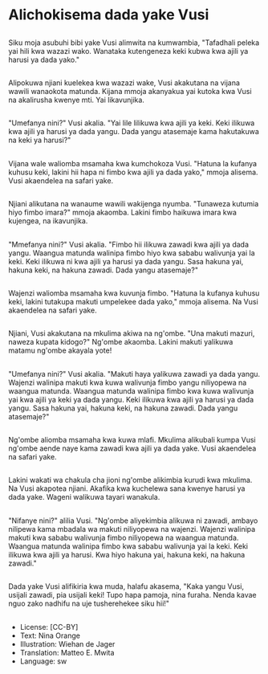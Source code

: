 # Alichokisema dada yake Vusi

##
Siku moja asubuhi bibi yake Vusi alimwita na kumwambia, "Tafadhali peleka yai hili kwa wazazi wako. Wanataka kutengeneza keki kubwa kwa ajili ya harusi ya dada yako."

##
Alipokuwa njiani kuelekea kwa wazazi wake, Vusi akakutana na vijana wawili wanaokota matunda. Kijana mmoja akanyakua yai kutoka kwa Vusi na akalirusha kwenye mti. Yai likavunjika.

##
"Umefanya nini?" Vusi akalia. "Yai lile lilikuwa kwa ajili ya keki. Keki ilikuwa kwa ajili ya harusi ya dada yangu. Dada yangu atasemaje kama hakutakuwa na keki ya harusi?"

##
Vijana wale waliomba msamaha kwa kumchokoza Vusi. "Hatuna la kufanya kuhusu keki, lakini hii hapa ni fimbo kwa ajili ya dada yako," mmoja alisema. Vusi akaendelea na safari yake.

##
Njiani alikutana na wanaume wawili wakijenga nyumba. "Tunaweza kutumia hiyo fimbo imara?" mmoja akaomba. Lakini fimbo haikuwa imara kwa kujengea, na ikavunjika.

##
"Mmefanya nini?" Vusi akalia. "Fimbo hii ilikuwa zawadi kwa ajili ya dada yangu. Waangua matunda walinipa fimbo hiyo kwa sababu walivunja yai la keki. Keki ilikuwa ni kwa ajili ya harusi ya dada yangu. Sasa hakuna yai, hakuna keki, na hakuna zawadi. Dada yangu atasemaje?"

##
Wajenzi waliomba msamaha kwa kuvunja fimbo. "Hatuna la kufanya kuhusu keki, lakini tutakupa makuti umpelekee dada yako," mmoja alisema. Na Vusi akaendelea na safari yake.

##
Njiani, Vusi akakutana na mkulima akiwa na ng'ombe. "Una makuti mazuri, naweza kupata kidogo?" Ng'ombe akaomba. Lakini makuti yalikuwa matamu ng'ombe akayala yote!

##
"Umefanya nini?" Vusi akalia. "Makuti haya yalikuwa zawadi ya dada yangu. Wajenzi walinipa makuti kwa kuwa walivunja fimbo yangu niliyopewa na waangua matunda. Waangua matunda walinipa fimbo kwa kuwa walivunja yai kwa ajili ya keki ya dada yangu. Keki ilikuwa kwa ajili ya harusi ya dada yangu. Sasa hakuna yai, hakuna keki, na hakuna zawadi. Dada yangu atasemaje?"

##
Ng'ombe aliomba msamaha kwa kuwa mlafi. Mkulima alikubali kumpa Vusi ng'ombe aende naye kama zawadi kwa ajili ya dada yake. Vusi akaendelea na safari yake.

##
Lakini wakati wa chakula cha jioni ng'ombe alikimbia kurudi kwa mkulima. Na Vusi akapotea njiani. Akafika kwa kuchelewa sana kwenye harusi ya dada yake. Wageni walikuwa tayari wanakula.

##
"Nifanye nini?" alilia Vusi. "Ng'ombe aliyekimbia alikuwa ni zawadi, ambayo nilipewa kama mbadala wa makuti niliyopewa na wajenzi. Wajenzi walinipa makuti kwa sababu walivunja fimbo niliyopewa na waangua matunda. Waangua matunda walinipa fimbo kwa sababu walivunja yai la keki. Keki ilikuwa kwa ajili ya harusi. Kwa hiyo hakuna yai, hakuna keki, na hakuna zawadi."

##
Dada yake Vusi alifikiria kwa muda, halafu akasema, "Kaka yangu Vusi, usijali zawadi, pia usijali keki! Tupo hapa pamoja, nina furaha. Nenda kavae nguo zako nadhifu na uje tusherehekee siku hii!"

##
* License: [CC-BY]
* Text: Nina Orange
* Illustration: Wiehan de Jager
* Translation: Matteo E. Mwita
* Language: sw
